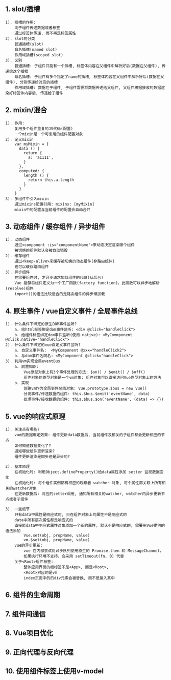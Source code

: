 ## 1. slot/插槽
    1). 插槽的作用:
        向子组件传递数据或者标签
        通过标签体传递, 而不再是标签属性
    2). slot的分类
        普通插槽(slot)
        命名插槽(named slot)
        作用域插槽(scoped slot)
    3). 区别
        普通插槽: 子组件只能有一个插槽, 标签体内容在父组件中解析好后(数据在父组件), 传递给这个插槽
        命名插槽: 子组件有多个指定了name的插槽, 标签体内容在父组件中解析好后(数据在父组件), 分别传递给对应的插槽
        作用域插槽: 数据在子组件, 子组件需要将数据传递给父组件, 父组件根据接收的数据渲染好标签体内容后, 传递给子组件

## 2. mixin/混合
    1). 作用:
        复用多个组件重复的JS代码(配置)
        一个mixin是一个可复用的组件配置对象
    2). 定义mixin
        var myMixin = {
          data () {
            return {
              a: 'a1111',
            }
          },
          computed: {
            length () {
              return this.a.length
            }
          }
        }
    3). 多组件中引入mixin
        通过mixins配置引用: mixins: [myMixin]
        mixin中的配置与当前组件的配置会自动合并


## 3. 动态组件 / 缓存组件 / 异步组件
    1). 动态组件
        通过<component :is="componentName">来动态决定渲染哪个组件
        被切换的组件默认会被自动销毁
    2). 缓存组件
        通过<keep-alive>来缓存被切换的动态组件(非路由组件)
        也可以缓存路由组件
    3). 异步组件
        在需要组件时, 才异步请求加载组件的代码(从后台)
        Vue 能够将组件定义为一个工厂函数(factory function)，此函数可以异步地解析(resolve)组件
        import()的语法比较适合的是路由组件的异步懒加载

## 4. 原生事件 / vue自定义事件 / 全局事件总线
    1). 什么条件下绑定的原生DOM事件监听?
        a. 给html标签绑定dom事件监听: <div @click="handleClick">
        b. 给组件标签绑定dom事件监听(使用.native): <MyCommponent @click.native="handleClick">
    2). 什么条件下绑定的vue自定义事件监听?
        a. 自定义事件名:  <MyComponent @xxx="handleClick2">
        b. 与dom事件名同名: <MyComponent @click="handleClick">
    3). 利用vm实现全局eventBus
        a. 前置知识:
            Vue原型对象上有3个事件处理的方法: $on() / $emit() / $off()
            组件对象的原型对象是一个vm对象: 组件对象可以直接访问Vue原型对象上的方法
        b. 实现
            创建vm作为全局事件总线对象: Vue.prototype.$bus = new Vue()
            分发事件/传递数据的组件: this.$bus.$emit('eventName', data)
            处理事件/接收数据的组件: this.$bus.$on('eventName', (data) => {})

## 5. vue的响应式原理
    1). 关注点有哪些?
        vue的数据绑定效果: 组件更新data数据后, 当前组件及相关的子组件都会更新相应的节点
        如何知道数据变化了?
        通知哪些组件更新渲染?
        组件更新渲染是同步还是异步的?
        
    2). 基本原理
        在初始化时: 利用Object.defineProperty()给data属性添加 setter 监视数据变化
        在初始化时: 每个组件实例都有相应的观察者 watcher 对象, 每个属性都关联上所有相关的watcher对象
        在更新数据后: 对应的setter调用, 通知所有相关的watcher, watcher内异步更新节点或者子组件

    3). 一些细节
        只有data中属性是响应式的, 只在组件对象上的属性不是响应式的
        data中所有层次属性都是响应式的
        直接能data中响应式属性对象添加一个新的属性, 默认不是响应式的, 需要用Vue提供的语法添加
            Vue.set(obj, propName, value)
            vm.$set(obj, propName, value)
        vue的异步更新: 
            vue 在内部尝试对异步队列使用原生的 Promise.then 和 MessageChannel，
            如果执行环境不支持，会采用 setTimeout(fn, 0) 代替
        关于<Root>组件标签: 
            整体应用界面的根标签不是<App>, 而是<Root>, 
            <Root>对应的是vm
            index页面中的的div元素会被替换, 而不是插入其中

## 6. 组件的生命周期

## 7. 组件间通信

## 8. Vue项目优化

## 9. 正向代理与反向代理

## 10. 使用组件标签上使用v-model


